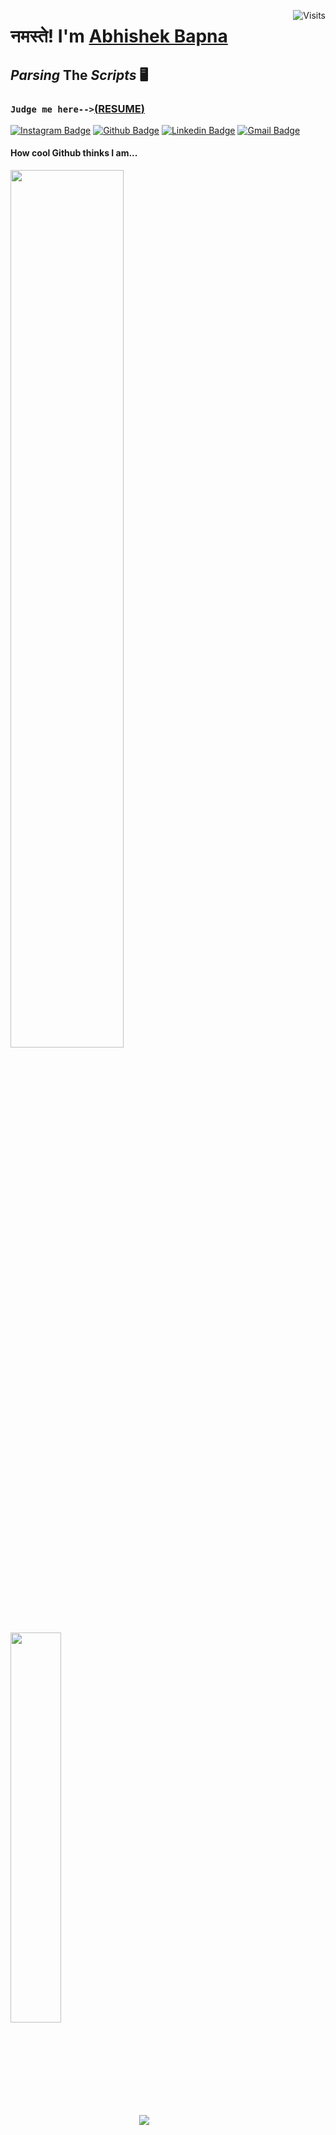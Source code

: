 
<a href="https://visitor-badge.laobi.icu/badge?page_id=LuciFR1809.visitor-badge&title=Visits"><img src="https://visitor-badge.laobi.icu/badge?page_id=LuciFR1809.visitor-badge&title=Visits" align="right" alt="Visits"></a>
# नमस्ते! I'm [Abhishek Bapna](https://github.com/LuciFR1809)
  ## **_Parsing_ The _Scripts_ 🖥️**
  ### `Judge me here-->`[(**RESUME**)](https://github.com/LuciFR1809/LuciFR1809/blob/main/Abhishek_Bapna_Resume.pdf)

[![Instagram Badge](https://img.shields.io/badge/-@the__all__baap-F44747?style=flat-square&labelColor=F44747&logo=instagram&logoColor=white&link=https://www.instagram.com/the_all_baap/)](https://instagram.com/the_all_baap)
[![Github Badge](https://img.shields.io/badge/-LuciFR1809-gray?style=flat-square&labelColor=gray&logo=github&logoColor=white&link=https://github.com/LuciFR1809)](https://github.com/LuciFR1809)
[![Linkedin Badge](https://img.shields.io/badge/-abhishek_bapna-blue?style=flat-square&labelColor=blue&logo=linkedin&logoColor=white&link=https://www.linkedin.com/in/abhishek-bapna-367204126/)](https://www.linkedin.com/in/abhishek-bapna-367204126/)
[![Gmail Badge](https://img.shields.io/badge/-abhishek.r.bapna@gmail.com-c14438?style=flat-square&logo=Gmail&logoColor=white&link=mailto:abhishek.r.bapna@gmail.com)](mailto:abhishek.r.bapna@gmail.com)
#### **How cool Github thinks I am...**
<p align=left>
<img width="60%" align="center" src="https://github-readme-stats.vercel.app/api?username=LuciFR1809&theme=tokyonight&show_icons=true&hide_border=true&hide_title=true">
<img width="40%" align="center" src="https://github-readme-stats.vercel.app/api/top-langs/?username=LuciFR1809&layout=compact&theme=tokyonight&show_icons=true&hide_border=true">
<img align="center" src="https://metrics.lecoq.io/LuciFR1809?template=classic&base.header=0&base.activity=0&base.community=0&base.repositories=0&base.metadata=0&isocalendar=1&isocalendar.duration=half-year&config.timezone=Asia%2FCalcuttae">
  <a font-size=20></br>This week i melted my brain on ...</br></a>
<img width="60%" align="center" src="https://github-readme-stats.vercel.app/api/wakatime?username=LuciFR1809&theme=tokyonight&show_icons=true&hide_border=true&hide_title=true&v=2">
  </br>
</p>
<a font-size=20>swipe right for sure :wink:</a>

#### _Vibing on..._
<p align=center>
  <img width="39%" align="center" src="https://spotify-github-profile.vercel.app/api/view?uid=jr4q2mdwv3p7n77tdjk5zy997&cover_image=false&theme=default">
<img width="59%" align="center" src="https://readme-jokes.vercel.app/api?bgColor=%23181d2a&textColor=%23275ea3&aColor=%23a9b7cb&borderColor=%234b5354">
</p>
 <a padding="50%">💾 EOF</a>
<!--#### **On this corner of the internet you'll find stuff like...**
![Lang stats](https://github-readme-stats.vercel.app/api/top-langs/?username=LuciFR1809&layout=compact&theme=tokyonight&show_icons=true&hide_border=true)
-->

